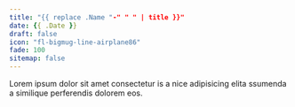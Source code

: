 ```yaml
---
title: "{{ replace .Name "-" " " | title }}"
date: {{ .Date }}
draft: false
icon: "fl-bigmug-line-airplane86"
fade: 100
sitemap: false
---
```

Lorem ipsum dolor sit amet consectetur is a nice adipisicing elita ssumenda a similique perferendis dolorem eos.